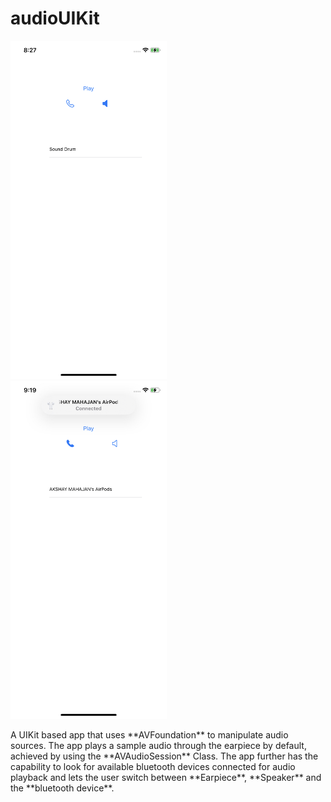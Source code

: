 # audioUIKit
<p float="left">
  <img src="sampleAudio.jpeg" width="250" />
  &nbsp;
  <img src="audioSample2.jpeg" width="250" />
</p>
A UIKit based app that uses **AVFoundation** to manipulate audio sources.
The app plays a sample audio through the earpiece by default, achieved by using the **AVAudioSession** Class.
The app further has the capability to look for available bluetooth devices connected for audio playback and lets the user switch between **Earpiece**, **Speaker** and the **bluetooth device**.

